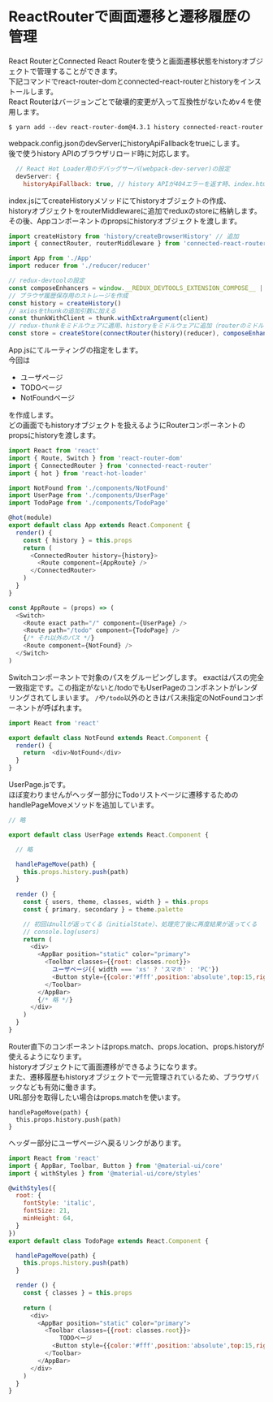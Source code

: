 # ReactRouterで画面遷移と遷移履歴の管理

React RouterとConnected React Routerを使うと画面遷移状態をhistoryオブジェクトで管理することができます。  
下記コマンドでreact-router-domとconnected-react-routerとhistoryをインストールします。  
React Routerはバージョンごとで破壊的変更が入って互換性がないためv４を使用します。  

```
$ yarn add --dev react-router-dom@4.3.1 history connected-react-router
```

webpack.config.jsonのdevServerにhistoryApiFallbackをtrueにします。  
後で使うhistory APIのブラウザリロード時に対応します。

```webpack.config.js
  // React Hot Loader用のデバッグサーバ(webpack-dev-server)の設定
  devServer: {
    historyApiFallback: true, // history APIが404エラーを返す時、index.htmlに遷移(ブラウザリロード時など) 
```

index.jsにてcreateHistoryメソッドにてhistoryオブジェクトの作成、  
historyオブジェクトをrouterMiddlewareに追加でreduxのstoreに格納します。  
その後、Appコンポーネントのpropsにhistoryオブジェクトを渡します。  

```index.js
import createHistory from 'history/createBrowserHistory' // 追加
import { connectRouter, routerMiddleware } from 'connected-react-router' // 追加

import App from './App'
import reducer from './reducer/reducer'

// redux-devtoolの設定
const composeEnhancers = window.__REDUX_DEVTOOLS_EXTENSION_COMPOSE__ || compose
// ブラウザ履歴保存用のストレージを作成
const history = createHistory()
// axiosをthunkの追加引数に加える
const thunkWithClient = thunk.withExtraArgument(client)
// redux-thunkをミドルウェアに適用、historyをミドルウェアに追加（routerのミドルウェアを追加）
const store = createStore(connectRouter(history)(reducer), composeEnhancers(applyMiddleware(routerMiddleware(history),thunkWithClient)))

```

App.jsにてルーティングの指定をします。  
今回は  

* ユーザページ
* TODOページ
* NotFoundページ

を作成します。  
どの画面でもhistoryオブジェクトを扱えるようにRouterコンポーネントのpropsにhistoryを渡します。  

```App.js
import React from 'react'
import { Route, Switch } from 'react-router-dom'
import { ConnectedRouter } from 'connected-react-router'
import { hot } from 'react-hot-loader'

import NotFound from './components/NotFound'
import UserPage from './components/UserPage'
import TodoPage from './components/TodoPage'

@hot(module)
export default class App extends React.Component {
  render() {
    const { history } = this.props
    return (
      <ConnectedRouter history={history}>
        <Route component={AppRoute} />
      </ConnectedRouter>
    )
  }
}

const AppRoute = (props) => (
  <Switch>
    <Route exact path="/" component={UserPage} />
    <Route path="/todo" component={TodoPage} /> 
    {/* それ以外のパス */}
    <Route component={NotFound} />　
  </Switch>
)
```

Switchコンポーネントで対象のパスをグルーピングします。
exactはパスの完全一致指定です。この指定がないと/todoでもUserPageのコンポネントがレンダリングされてしまいます。
`/`や`/todo`以外のときはパス未指定のNotFoundコンポーネントが呼ばれます。

```NotFound.js
import React from 'react'

export default class NotFound extends React.Component {
  render() {
    return  <div>NotFound</div>
  }
}
```

UserPage.jsです。  
ほぼ変わりませんがヘッダー部分にTodoリストページに遷移するためのhandlePageMoveメソッドを追加しています。  

```UserPage.js
// 略

export default class UserPage extends React.Component {

  // 略

  handlePageMove(path) {
    this.props.history.push(path)
  }
  
  render () {
    const { users, theme, classes, width } = this.props
    const { primary, secondary } = theme.palette

    // 初回はnullが返ってくる（initialState）、処理完了後に再度結果が返ってくる
    // console.log(users)
    return (
      <div>
        <AppBar position="static" color="primary">
          <Toolbar classes={{root: classes.root}}>
            ユーザページ({ width === 'xs' ? 'スマホ' : 'PC'})
            <Button style={{color:'#fff',position:'absolute',top:15,right:0}} onClick={()=> this.handlePageMove('/todo')}>TODOページへ</Button>
          </Toolbar>
        </AppBar>
        {/* 略 */}
      </div>
    )
  }
}
```

Router直下のコンポーネントはprops.match、props.location、props.historyが使えるようになります。  
historyオブジェクトにて画面遷移ができるようになります。  
また、遷移履歴もhistoryオブジェクトで一元管理されているため、ブラウザバックなども有効に働きます。  
URL部分を取得したい場合はprops.matchを使います。  

```
handlePageMove(path) {
  this.props.history.push(path)
}
```

ヘッダー部分にユーザページへ戻るリンクがあります。  

```TodoPage.js
import React from 'react'
import { AppBar, Toolbar, Button } from '@material-ui/core'
import { withStyles } from '@material-ui/core/styles'

@withStyles({
  root: {
    fontStyle: 'italic',
    fontSize: 21,
    minHeight: 64,
  }
})
export default class TodoPage extends React.Component {

  handlePageMove(path) {
    this.props.history.push(path)
  }

  render () {
    const { classes } = this.props
    
    return (
      <div>
        <AppBar position="static" color="primary">
          <Toolbar classes={{root: classes.root}}>
              TODOページ
            <Button style={{color:'#fff',position:'absolute',top:15,right:0}} onClick={()=> this.handlePageMove('/')}>ユーザページへ</Button>
          </Toolbar>
        </AppBar>
      </div>
    )
  }
}
```